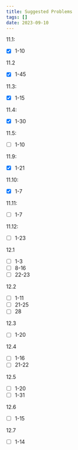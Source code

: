```yaml
---
title: Suggested Problems
tags: []
date: 2023-09-10
---
```

11.1: 
- [x] 1-10

11.2
- [x] 1-45

11.3: 
- [x] 1-15

11.4: 
- [x] 1-30

11.5: 
- [ ] 1-10

11.9: 
- [x] 1-21

11.10: 
- [x] 1-7

11.11:
- [ ] 1-7

11.12:
- [ ] 1-23

12.1
- [ ] 1-3
- [ ] 8-16
- [ ] 22-23

12.2
- [ ] 1-11
- [ ] 21-25
- [ ] 28

12.3
- [ ] 1-20

12.4
- [ ] 1-16
- [ ] 21-22

12.5
- [ ] 1-20
- [ ] 1-31

12.6
- [ ] 1-15

12.7
- [ ] 1-14

